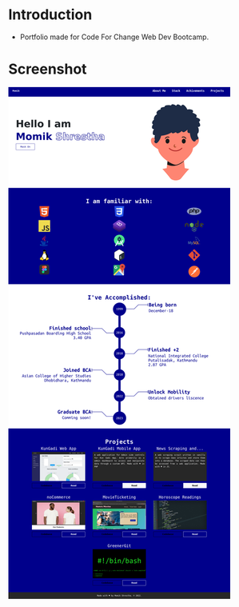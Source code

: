 # Introduction

- Portfolio made for Code For Change Web Dev Bootcamp.

# Screenshot

<img src = "screenshot.png" >
